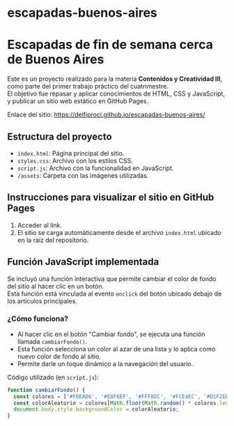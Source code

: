 # escapadas-buenos-aires
# Escapadas de fin de semana cerca de Buenos Aires 

Este es un proyecto realizado para la materia **Contenidos y Creatividad III**, como parte del primer trabajo práctico del cuatrimestre.  
El objetivo fue repasar y aplicar conocimientos de HTML, CSS y JavaScript, y publicar un sitio web estático en GitHub Pages.

Enlace del sitio: https://delfiproci.github.io/escapadas-buenos-aires/  

## Estructura del proyecto
- `index.html`: Página principal del sitio.
- `styles.css`: Archivo con los estilos CSS.
- `script.js`: Archivo con la funcionalidad en JavaScript.
- `/assets`: Carpeta con las imágenes utilizadas.

## Instrucciones para visualizar el sitio en GitHub Pages
1. Acceder al link.
2. El sitio se carga automáticamente desde el archivo `index.html` ubicado en la raíz del repositorio.

## Función JavaScript implementada
Se incluyó una función interactiva que permite cambiar el color de fondo del sitio al hacer clic en un botón.  
Esta función está vinculada al evento `onclick` del botón ubicado debajo de los artículos principales.

### ¿Cómo funciona?
- Al hacer clic en el botón "Cambiar fondo", se ejecuta una función llamada `cambiarFondo()`.
- Esta función selecciona un color al azar de una lista y lo aplica como nuevo color de fondo al sitio.
- Permite darle un toque dinámico a la navegación del usuario.

Código utilizado (en `script.js`):

```javascript
function cambiarFondo() {
  const colores = ['#F0EAD6', '#E8F6EF', '#FFF8DC', '#FCE4EC', '#D1F2EB'];
  const colorAleatorio = colores[Math.floor(Math.random() * colores.length)];
  document.body.style.backgroundColor = colorAleatorio;
}
